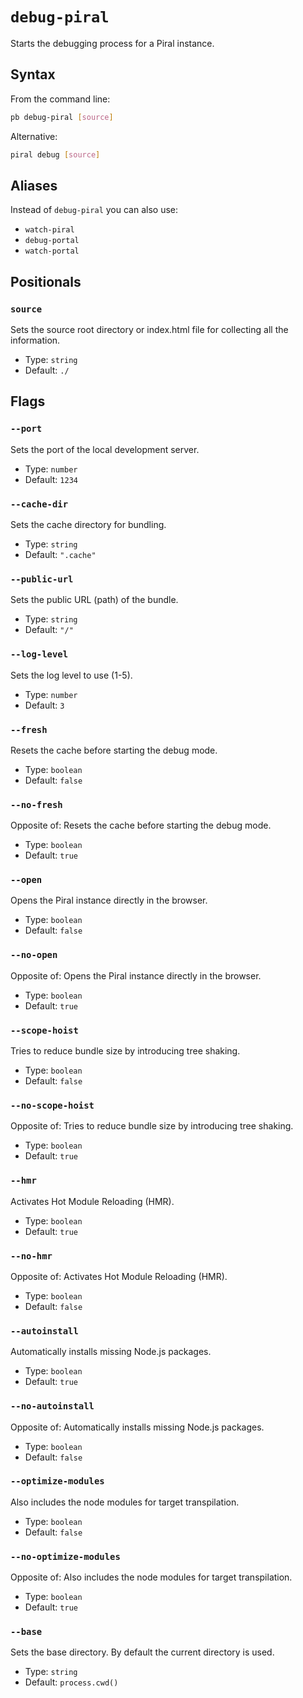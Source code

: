 # `debug-piral`

Starts the debugging process for a Piral instance.

## Syntax

From the command line:

```sh
pb debug-piral [source]
```

Alternative:

```sh
piral debug [source]
```

## Aliases

Instead of `debug-piral` you can also use:

- `watch-piral`
- `debug-portal`
- `watch-portal`

## Positionals

### `source`

Sets the source root directory or index.html file for collecting all the information.

- Type: `string`
- Default: `./`

## Flags

### `--port`

Sets the port of the local development server.

- Type: `number`
- Default: `1234`

### `--cache-dir`

Sets the cache directory for bundling.

- Type: `string`
- Default: `".cache"`

### `--public-url`

Sets the public URL (path) of the bundle.

- Type: `string`
- Default: `"/"`

### `--log-level`

Sets the log level to use (1-5).

- Type: `number`
- Default: `3`

### `--fresh`

Resets the cache before starting the debug mode.

- Type: `boolean`
- Default: `false`

### `--no-fresh`

Opposite of:
Resets the cache before starting the debug mode.

- Type: `boolean`
- Default: `true`

### `--open`

Opens the Piral instance directly in the browser.

- Type: `boolean`
- Default: `false`

### `--no-open`

Opposite of:
Opens the Piral instance directly in the browser.

- Type: `boolean`
- Default: `true`

### `--scope-hoist`

Tries to reduce bundle size by introducing tree shaking.

- Type: `boolean`
- Default: `false`

### `--no-scope-hoist`

Opposite of:
Tries to reduce bundle size by introducing tree shaking.

- Type: `boolean`
- Default: `true`

### `--hmr`

Activates Hot Module Reloading (HMR).

- Type: `boolean`
- Default: `true`

### `--no-hmr`

Opposite of:
Activates Hot Module Reloading (HMR).

- Type: `boolean`
- Default: `false`

### `--autoinstall`

Automatically installs missing Node.js packages.

- Type: `boolean`
- Default: `true`

### `--no-autoinstall`

Opposite of:
Automatically installs missing Node.js packages.

- Type: `boolean`
- Default: `false`

### `--optimize-modules`

Also includes the node modules for target transpilation.

- Type: `boolean`
- Default: `false`

### `--no-optimize-modules`

Opposite of:
Also includes the node modules for target transpilation.

- Type: `boolean`
- Default: `true`

### `--base`

Sets the base directory. By default the current directory is used.

- Type: `string`
- Default: `process.cwd()`
